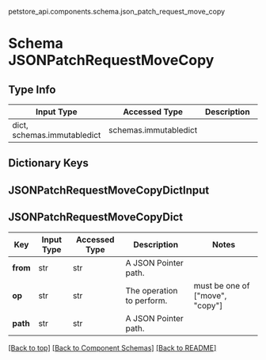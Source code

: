 petstore_api.components.schema.json_patch_request_move_copy
# Schema JSONPatchRequestMoveCopy

## Type Info
Input Type | Accessed Type | Description | Notes
------------ | ------------- | ------------- | -------------
dict, schemas.immutabledict | schemas.immutabledict |  |

## Dictionary Keys
## JSONPatchRequestMoveCopyDictInput
## JSONPatchRequestMoveCopyDict

Key | Input Type | Accessed Type | Description | Notes
------------ | ------------- | ------------- | ------------- | -------------
**from** | str | str | A JSON Pointer path. |
**op** | str | str | The operation to perform. | must be one of ["move", "copy"]
**path** | str | str | A JSON Pointer path. |

[[Back to top]](#top) [[Back to Component Schemas]](../../../README.md#Component-Schemas) [[Back to README]](../../../README.md)
